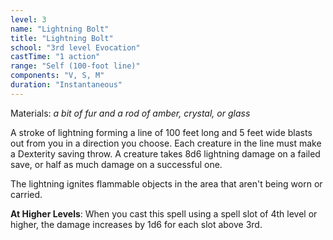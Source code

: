 ```yaml
---
level: 3
name: "Lightning Bolt"
title: "Lightning Bolt"
school: "3rd level Evocation"
castTime: "1 action"
range: "Self (100-foot line)"
components: "V, S, M"
duration: "Instantaneous"
---
```


Materials: *a bit of fur and a rod of amber, crystal, or glass*

A stroke of lightning forming a line of 100 feet long and 5 feet wide blasts out from you in a direction you choose. Each creature in the line must make a Dexterity saving throw. A creature takes 8d6 lightning damage on a failed save, or half as much damage on a successful one.

The lightning ignites flammable objects in the area that aren't being worn or carried.

**At Higher Levels**: When you cast this spell using a spell slot of 4th level or higher, the damage increases by 1d6 for each slot above 3rd.

